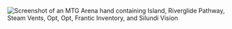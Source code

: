 ![Screenshot of an MTG Arena hand containing Island, Riverglide Pathway, Steam Vents, Opt, Opt, Frantic Inventory, and Silundi Vision](link)
